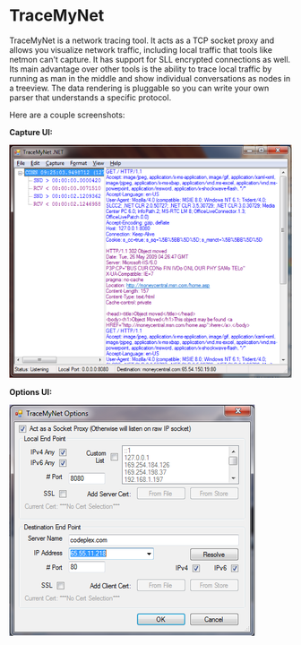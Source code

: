 # TraceMyNet

TraceMyNet is a network tracing tool. It acts as a TCP socket proxy and allows you visualize network traffic, including local traffic that tools like netmon can't capture. It has support for SLL encrypted connections as well. Its main advantage over other tools is the ability to trace local traffic by running as man in the middle and show individual conversations as nodes in a treeview. The data rendering is pluggable so you can write your own parser that understands a specific protocol.  

Here are a couple screenshots:

**Capture UI:**

![Capture UI](https://raw.githubusercontent.com/ranamauro/TraceMyNet/master/img/dd916d21-33cb-42c9-b026-dbb3396bce29.png)

**Options UI:**

![Options UI](https://raw.githubusercontent.com/ranamauro/TraceMyNet/master/img/62404607-8d38-4dbf-b648-6b29c6c67188.png)

